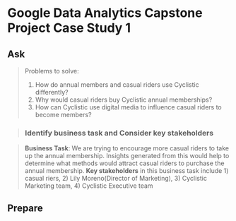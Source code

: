 # Google Data Analytics Capstone Project Case Study 1

## Ask
>Problems to solve:
>1. How do annual members and casual riders use Cyclistic differently?
>3. Why would casual riders buy Cyclistic annual memberships?
>4. How can Cyclistic use digital media to influence casual riders to become members?

> ### Identify business task and Consider key stakeholders

> **Business Task**: We are trying to encourage more casual riders to take up the annual membership.
> Insights generated from this would help to determine what methods would attract casual riders to purchase the annual membership.
> **Key stakeholders** in this business task include 1) casual riers, 2) Lily Moreno(Director of Marketing), 3) Cyclistic Marketing team, 4) Cyclistic Executive team

## Prepare
